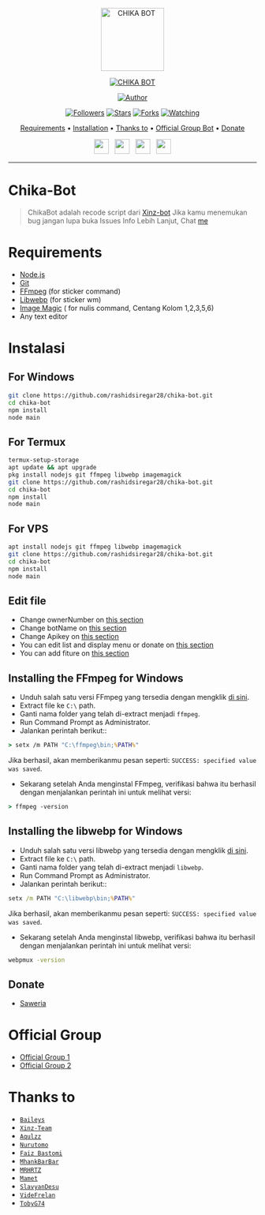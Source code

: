 <p align="center">
<img src="https://encrypted-tbn0.gstatic.com/images?q=tbn:ANd9GcThTzB01gWo0HqVbQQSNYC4aUgh__ARYc7e3Q&usqp=CAU" alt="CHIKA BOT" width="128" height="128"/>


</p>
<p align="center">
<a href="#"><img title="CHIKA BOT" src="https://img.shields.io/badge/CHIKA BOT-green?colorA=%23ff0000&colorB=%23017e40&style=for-the-badge"></a>
</p>
<p align="center">
<a href="https://github.com/rashidsiregar28/chika-bot"><img title="Author" src="https://img.shields.io/badge/Author-rashidsiregar28-red.svg?style=for-the-badge&logo=github"></a>
</p>
<p align="center">
<a href="https://github.com/rashidsiregar28/chika-bot"><img title="Followers" src="https://img.shields.io/github/followers/rashidsiregar28?color=blue&style=flat-square"></a>
<a href="https://github.com/rashidsiregar28/chika-bot"><img title="Stars" src="https://img.shields.io/github/stars/rashidsiregar28/chika-bot?color=red&style=flat-square"></a>
<a href="https://github.com/rashidsiregar28/chika-bot/network/members"><img title="Forks" src="https://img.shields.io/github/forks/rashidsiregar28/chika-bot?color=red&style=flat-square"></a>
<a href="https://github.com/rashidsiregar28/chika-bot/watchers"><img title="Watching" src="https://img.shields.io/github/watchers/rashidsiregar28/chika-bot?label=Watchers&color=blue&style=flat-square"></a>
</p>

<p align="center">
  <a href="https://github.com/rashidsiregar28/chika-bot#requirements">Requirements</a> •
  <a href="https://github.com/rashidsiregar28/chika-bot#instalasi">Installation</a> •
  <a href="https://github.com/rashidsiregar28/chika-bot#thanks-to">Thanks to</a> •
  <a href="https://github.com/rashidsiregar28/chika-bot#Official-Group"> Official Group Bot</a> •
  <a href="https://github.com/rashidsiregar28/chika-bot#donate">Donate</a>

<p align='center'>
   <a href="https://twitter.com/rashidsiregar28"><img height="30" src="https://github.com/TobyG74/TobyG74/blob/main/twitter.png?raw=true"></a>&nbsp;&nbsp;
   <a href="https://instagram.com/rashidsiregar28"><img height="30" src="https://github.com/TobyG74/TobyG74/blob/main/instagram.jpg?raw=true"></a>&nbsp;&nbsp;
   <a href="https://www.facebook.com/rashidsiregar28"><img height="30" src="https://github.com/TobyG74/TobyG74/blob/main/facebook.png?raw=true"></a>&nbsp;&nbsp;
   <a href="https://wa.me/628127668234"><img height="30" src="https://encrypted-tbn0.gstatic.com/images?q=tbn:ANd9GcRBc_3WgZjWOtqdKZQbdkxUl5A31GZ_YC35zQ&usqp=CAU"></a>
</P>
</p>
</div>


---

# **Chika-Bot**

> ChikaBot adalah recode script dari [Xinz-bot](https://github.com/xinz-team/xinzBot)
> Jika kamu menemukan bug jangan lupa buka Issues
> Info Lebih Lanjut, Chat [me](https://wa.me/628127668234)
>
>

# Requirements
* [Node.js](https://nodejs.org/en/)
* [Git](https://git-scm.com/downloads)
* [FFmpeg](https://github.com/BtbN/FFmpeg-Builds/releases/download/autobuild-2020-12-08-13-03/ffmpeg-n4.3.1-26-gca55240b8c-win64-gpl-4.3.zip) (for sticker command)
* [Libwebp](https://developers.google.com/speed/webp/download) (for sticker wm)
* [Image Magic](https://imagemagick.org/script/download.php) ( for nulis command, Centang Kolom 1,2,3,5,6)
* Any text editor

# Instalasi
## For Windows
```bash
git clone https://github.com/rashidsiregar28/chika-bot.git
cd chika-bot
npm install
node main
```
## For Termux
```bash
termux-setup-storage
apt update && apt upgrade
pkg install nodejs git ffmpeg libwebp imagemagick
git clone https://github.com/rashidsiregar28/chika-bot.git
cd chika-bot
npm install
node main
```

## For VPS
```bash
apt install nodejs git ffmpeg libwebp imagemagick
git clone https://github.com/rashidsiregar28/chika-bot.git
cd chika-bot
npm install
node main
```

## Edit file
- Change ownerNumber on [this section](https://github.com/rashidsiregar28/chika-bot/blob/4d8dc8692e97e2ca60deaa8dc77dab551abf6523/config.json#L2)
- Change botName on [this section](https://github.com/rashidsiregar28/chika-bot/blob/4d8dc8692e97e2ca60deaa8dc77dab551abf6523/config.json#L5)
- Change Apikey on [this section](https://github.com/rashidsiregar28/chika-bot/blob/4d8dc8692e97e2ca60deaa8dc77dab551abf6523/config.json#L7)
- You can edit list and display menu or donate on [this section](https://github.com/rashidsiregar28/chika-bot/blob/main/help/ind.js)
- You can add fiture on [this section](https://github.com/rashidsiregar28/chika-bot/blob/main/message/xinz.js)


## Installing the FFmpeg for Windows
* Unduh salah satu versi FFmpeg yang tersedia dengan mengklik [di sini](https://www.gyan.dev/ffmpeg/builds/).
* Extract file ke `C:\` path.
* Ganti nama folder yang telah di-extract menjadi `ffmpeg`.
* Run Command Prompt as Administrator.
* Jalankan perintah berikut::
```cmd
> setx /m PATH "C:\ffmpeg\bin;%PATH%"
```
Jika berhasil, akan memberikanmu pesan seperti: `SUCCESS: specified value was saved`.
* Sekarang setelah Anda menginstal FFmpeg, verifikasi bahwa itu berhasil dengan menjalankan perintah ini untuk melihat versi:
```cmd
> ffmpeg -version
```


## Installing the libwebp for Windows
* Unduh salah satu versi libwebp yang tersedia dengan mengklik [di sini](https://developers.google.com/speed/webp/download).
* Extract file ke `C:\` path.
* Ganti nama folder yang telah di-extract menjadi `libwebp`.
* Run Command Prompt as Administrator.
* Jalankan perintah berikut::
```cmd
setx /m PATH "C:\libwebp\bin;%PATH%"
```
Jika berhasil, akan memberikanmu pesan seperti: `SUCCESS: specified value was saved`.
* Sekarang setelah Anda menginstal libwebp, verifikasi bahwa itu berhasil dengan menjalankan perintah ini untuk melihat versi:
```cmd
webpmux -version
```

## Donate
- [Saweria](https://saweria.co/rashidsiregar28)

# Official Group
- [Official Group 1](https://chat.whatsapp.com/HLU6B1Mw34QBMUoXAyhec0)
- [Official Group 2](https://chat.whatsapp.com/IwGkynIvQAk1J6wQVDLeFC)

# Thanks to
* [`Baileys`](https://github.com/adiwajshing/Baileys)
* [`Xinz-Team`](https://github.com/Xinz-Team)
* [`Aqulzz`](https://github.com/zennn08)
* [`Nurutomo`](https://github.com/Nurutomo)
* [`Faiz Bastomi`](https://github.com/FaizBastomi)
* [`MhankBarBar`](https://github.com/MhankBarBar)
* [`MRHRTZ`](https://github.com/MRHRTZ)
* [`Mamet`](https://github.com/mamet8/)
* [`SlavyanDesu`](https://github.com/SlavyanDesu)
* [`VideFrelan`](https://github.com/VideFrelan)
* [`TobyG74`](https://github.com/TobyG74)
